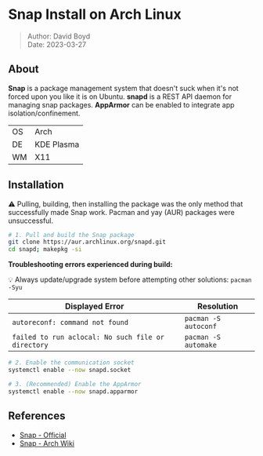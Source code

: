 # Snap Install on Arch Linux

> Author: David Boyd<br>
> Date: 2023-03-27

## About

**Snap** is a package management system that doesn't suck when it's not forced upon
you like it is on Ubuntu. **snapd** is a REST API daemon for managing snap
packages.  **AppArmor** can be enabled to integrate app isolation/confinement.

|    |            |
|----|------------|
| OS | Arch       |
| DE | KDE Plasma |
| WM | X11        |

## Installation

:warning: Pulling, building, then installing the package was the only method
that successfully made Snap work.  Pacman and yay (AUR) packages were
unsuccessful.

``` bash
# 1. Pull and build the Snap package
git clone https://aur.archlinux.org/snapd.git
cd snapd; makepkg -si
```

**Troubleshooting errors experienced during build:**

:bulb: Always update/upgrade system before attempting other solutions: `pacman
-Syu`

| Displayed Error                                    | Resolution           |
|----------------------------------------------------|----------------------|
| `autoreconf: command not found`                    | `pacman -S autoconf` |
| `failed to run aclocal: No such file or directory` | `pacman -S automake` |

``` bash
# 2. Enable the communication socket
systemctl enable --now snapd.socket

# 3. (Recommended) Enable the AppArmor
systemctl enable --now snapd.apparmor
```

## References

- [Snap - Official](https://snapcraft.io/)
- [Snap - Arch Wiki](https://wiki.archlinux.org/title/Snap)
